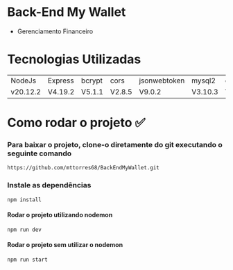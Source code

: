 # Back-End My Wallet

- Gerenciamento Financeiro

# Tecnologias Utilizadas

<table>
  <tr>
    <td>NodeJs</td>
    <td>Express</td>
    <td>bcrypt</td>
    <td>cors</td>
    <td>jsonwebtoken</td>
    <td>mysql2</td>
    <td>dotenv</td>
    <td>nodemon</td>   
    
  </tr>
  <tr>
    <td>v20.12.2</td>
    <td>V4.19.2</td>
    <td>V5.1.1</td>
    <td>V2.8.5</td>
    <td>V9.0.2</td>
    <td>V3.10.3</td>
    <td>V16.4.5</td>
    <td>V3.1.4</td>
    
  </tr>
</table>

# Como rodar o projeto ✅

### Para baixar o projeto, clone-o diretamente do git executando o seguinte comando

```
https://github.com/mttorres68/BackEndMyWallet.git
```

### Instale as dependências

```
npm install
```

#### Rodar o projeto utilizando nodemon

```
npm run dev
```

#### Rodar o projeto sem utilizar o nodemon

```
npm run start
```

